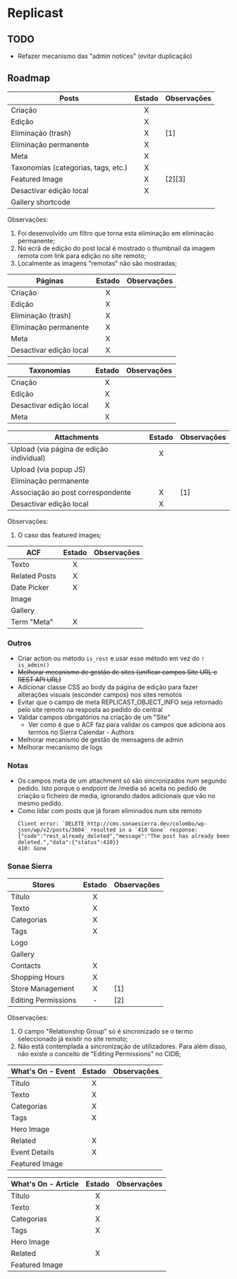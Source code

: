 # Replicast

## TODO
* Refazer mecanismo das "admin notices" (evitar duplicação)  


## Roadmap

| Posts                               | Estado | Observações |
|-------------------------------------|:------:|-------------|
| Criação                             |    X   |             |
| Edição                              |    X   |             |
| Eliminação (trash)                  |    X   | [1]         |
| Eliminação permanente               |    X   |             |
| Meta                                |    X   |             |
| Taxonomias (categorias, tags, etc.) |    X   |             |
| Featured Image                      |    X   | [2][3]      |
| Desactivar edição local             |    X   |             |
| Gallery shortcode                   |        |             |

Observações:  
1. Foi desenvolvido um filtro que torna esta eliminação em eliminação permanente;  
2. No ecrã de edição do post local é mostrado o thumbnail da imagem remota com link para edição no site remoto;  
3. Localmente as imagens "remotas" não são mostradas;  


| Páginas                 | Estado | Observações |
|-------------------------|:------:|-------------|
| Criação                 |    X   |             |
| Edição                  |    X   |             |
| Eliminação (trash)      |    X   |             |
| Eliminação permanente   |    X   |             |
| Meta                    |    X   |             |
| Desactivar edição local |    X   |             |


| Taxonomias              | Estado | Observações |
|-------------------------|:------:|-------------|
| Criação                 |    X   |             |
| Edição                  |    X   |             |
| Desactivar edição local |    X   |             |
| Meta                    |    X   |             |


| Attachments                              | Estado | Observações |
|------------------------------------------|:------:|-------------|
| Upload (via página de edição individual) |    X   |             |
| Upload (via popup JS)                    |        |             |
| Eliminação permanente                    |        |             |
| Associação ao post correspondente        |    X   | [1]         |
| Desactivar edição local                  |    X   |             |

Observações:  
1. O caso das featured images;  


| ACF            | Estado | Observações |
|----------------|:------:|-------------|
| Texto          |    X   |             |
| Related Posts  |    X   |             |
| Date Picker    |    X   |             |
| Image          |        |             |
| Gallery        |        |             |
| Term "Meta"    |    X   |             |


### Outros
* Criar action ou método `is_rest` e usar esse método em vez do `! is_admin()`  
* <del>Melhorar mecanismo de gestão de sites (unificar campos Site URL e REST API URL)</del>  
* Adicionar classe CSS ao body da página de edição para fazer alterações visuais (esconder campos) nos sites remotos  
* Evitar que o campo de meta REPLICAST_OBJECT_INFO seja retornado pelo site remoto na resposta ao pedido do central  
* Validar campos obrigatórios na criação de um "Site"  
  - Ver como é que o ACF faz para validar os campos que adiciona aos termos no Sierra Calendar - Authors
* Melhorar mecanismo de gestão de mensagens de admin  
* Melhorar mecanismo de logs  

### Notas
* Os campos meta de um attachment só são sincronizados num segundo pedido. 
  Isto porque o endpoint de /media só aceita no pedido de criação o ficheiro de media, 
  ignorando dados adicionais que vão no mesmo pedido.
* Como lidar com posts que já foram eliminados num site remoto
    ```
    Client error: `DELETE http://cms.sonaesierra.dev/colombo/wp-json/wp/v2/posts/3604` resulted in a `410 Gone` response: {"code":"rest_already_deleted","message":"The post has already been deleted.","data":{"status":410}} 
    410: Gone
    ```


### Sonae Sierra

| Stores              | Estado | Observações |
|---------------------|:------:|-------------|
| Título              |    X   |             |
| Texto               |    X   |             |
| Categorias          |    X   |             |
| Tags                |    X   |             |
| Logo                |        |             |
| Gallery             |        |             |
| Contacts            |    X   |             |
| Shopping Hours      |    X   |             |
| Store Management    |    X   | [1]         |
| Editing Permissions |    -   | [2]         |

Observações:  
1. O campo "Relationship Group" só é sincronizado se o termo seleccionado já existir no site remoto;  
2. Não está contemplada a sincronização de utilizadores. Para além disso, não existe o conceito de "Editing Permissions" no CIDB;


| What's On - Event | Estado | Observações |
|-------------------|:------:|-------------|
| Título            |    X   |             |
| Texto             |    X   |             |
| Categorias        |    X   |             |
| Tags              |    X   |             |
| Hero Image        |        |             |
| Related           |    X   |             |
| Event Details     |    X   |             |
| Featured Image    |        |             |


| What's On - Article | Estado | Observações |
|---------------------|:------:|-------------|
| Título              |    X   |             |
| Texto               |    X   |             |
| Categorias          |    X   |             |
| Tags                |    X   |             |
| Hero Image          |        |             |
| Related             |    X   |             |
| Featured Image      |        |             |


